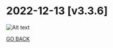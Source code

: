 # 2022-12-13  [v3.3.6]

![Alt text](../../Media/GIFs/v3.3.6.gif)

[GO BACK](https://github.com/AlexEG/alexeg.github.io/tree/main#readme)
